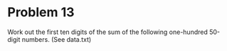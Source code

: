 # Problem 13
Work out the first ten digits of the sum of the following one-hundred 50-digit numbers. (See data.txt)